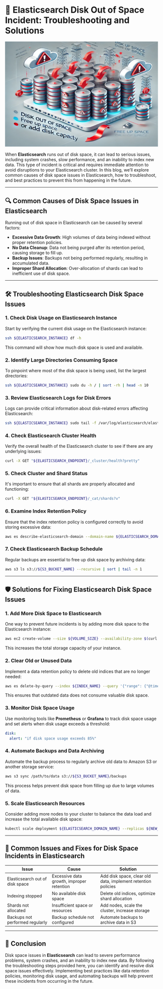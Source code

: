 
# 🚨 **Elasticsearch Disk Out of Space Incident: Troubleshooting and Solutions**
![Elasticsearch Disk Out of Space](https://github.com/AlertMend/AlertMend.io/blob/main/_posts/images/elasticsearch_disk_out_of_space.png?raw=true)

When **Elasticsearch** runs out of disk space, it can lead to serious issues, including system crashes, slow performance, and an inability to index new data. This type of incident is critical and requires immediate attention to avoid disruptions to your Elasticsearch cluster. In this blog, we’ll explore common causes of disk space issues in Elasticsearch, how to troubleshoot, and best practices to prevent this from happening in the future.

---

## 🔍 **Common Causes of Disk Space Issues in Elasticsearch**

Running out of disk space in Elasticsearch can be caused by several factors:
- **Excessive Data Growth**: High volumes of data being indexed without proper retention policies.
- **No Data Cleanup**: Data not being purged after its retention period, causing storage to fill up.
- **Backup Issues**: Backups not being performed regularly, resulting in accumulated data.
- **Improper Shard Allocation**: Over-allocation of shards can lead to inefficient use of disk space.

---

## 🛠️ **Troubleshooting Elasticsearch Disk Space Issues**

### 1. **Check Disk Usage on Elasticsearch Instance**
Start by verifying the current disk usage on the Elasticsearch instance:
```bash
ssh ${ELASTICSEARCH_INSTANCE} df -h
```
This command will show how much disk space is used and available.

### 2. **Identify Large Directories Consuming Space**
To pinpoint where most of the disk space is being used, list the largest directories:
```bash
ssh ${ELASTICSEARCH_INSTANCE} sudo du -h / | sort -rh | head -n 10
```

### 3. **Review Elasticsearch Logs for Disk Errors**
Logs can provide critical information about disk-related errors affecting Elasticsearch:
```bash
ssh ${ELASTICSEARCH_INSTANCE} sudo tail -f /var/log/elasticsearch/elasticsearch.log | grep "disk"
```

### 4. **Check Elasticsearch Cluster Health**
Verify the overall health of the Elasticsearch cluster to see if there are any underlying issues:
```bash
curl -X GET "${ELASTICSEARCH_ENDPOINT}/_cluster/health?pretty"
```

### 5. **Check Cluster and Shard Status**
It's important to ensure that all shards are properly allocated and functioning:
```bash
curl -X GET "${ELASTICSEARCH_ENDPOINT}/_cat/shards?v"
```

### 6. **Examine Index Retention Policy**
Ensure that the index retention policy is configured correctly to avoid storing excessive data:
```bash
aws es describe-elasticsearch-domain --domain-name ${ELASTICSEARCH_DOMAIN_NAME}
```

### 7. **Check Elasticsearch Backup Schedule**
Regular backups are essential to free up disk space by archiving data:
```bash
aws s3 ls s3://${S3_BUCKET_NAME} --recursive | sort | tail -n 1
```

---

## 🛡️ **Solutions for Fixing Elasticsearch Disk Space Issues**

### 1. **Add More Disk Space to Elasticsearch**
One way to prevent future incidents is by adding more disk space to the Elasticsearch instance:
```bash
aws ec2 create-volume --size ${VOLUME_SIZE} --availability-zone $(curl -s http://169.254.169.254/latest/meta-data/placement/availability-zone)
```
This increases the total storage capacity of your instance.

### 2. **Clear Old or Unused Data**
Implement a data retention policy to delete old indices that are no longer needed:
```bash
aws es delete-by-query --index ${INDEX_NAME} --query '{"range": {"@timestamp": {"lt": "now-${NUMBER_OF_DAYS_TO_KEEP_DATA}d"}}}'
```
This ensures that outdated data does not consume valuable disk space.

### 3. **Monitor Disk Space Usage**
Use monitoring tools like **Prometheus** or **Grafana** to track disk space usage and set alerts when disk usage exceeds a threshold:
```yaml
disk:
  alert: "if disk space usage exceeds 85%"
```

### 4. **Automate Backups and Data Archiving**
Automate the backup process to regularly archive old data to Amazon S3 or another storage service:
```bash
aws s3 sync /path/to/data s3://${S3_BUCKET_NAME}/backups
```
This process helps prevent disk space from filling up due to large volumes of data.

### 5. **Scale Elasticsearch Resources**
Consider adding more nodes to your cluster to balance the data load and increase the total available disk space:
```bash
kubectl scale deployment ${ELASTICSEARCH_DOMAIN_NAME} --replicas ${NEW_REPLICA_COUNT}
```

---

## 🔄 **Common Issues and Fixes for Disk Space Incidents in Elasticsearch**

| **Issue**                              | **Cause**                                      | **Solution**                                      |
|----------------------------------------|------------------------------------------------|---------------------------------------------------|
| Elasticsearch out of disk space        | Excessive data growth, improper retention       | Add disk space, clear old data, implement retention policies |
| Indexing stopped                       | No available disk space                        | Delete old indices, optimize shard allocation     |
| Shards not allocated                   | Insufficient space or resources                | Add nodes, scale the cluster, increase storage    |
| Backups not performed regularly        | Backup schedule not configured                 | Automate backups to archive data in S3            |

---

## 🚀 **Conclusion**

Disk space issues in **Elasticsearch** can lead to severe performance problems, system crashes, and an inability to index new data. By following the troubleshooting steps provided here, you can identify and resolve disk space issues effectively. Implementing best practices like data retention policies, monitoring disk usage, and automating backups will help prevent these incidents from occurring in the future.
